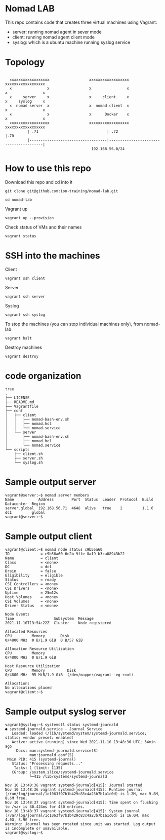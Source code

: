 # Nomad LAB

This repo contains code that creates three virtual machines using Vagrant:
- server: running nomad agent in sever mode
- client: running nomad agent client mode
- syslog: which is a ubuntu machine running syslog service

# Topology
```

  xxxxxxxxxxxxxxxxxx                  xxxxxxxxxxxxxxxxxx                  xxxxxxxxxxxxxxxxxx
  x                x                  x                x                  x                x
  x     server     x                  x     client     x                  x     syslog     x
  x  nomad server  x                  x  nomad client  x                  x                x
  x                x                  x      Docker    x                  x                x
  xxxxxxxxxxxxxxxxxx                  xxxxxxxxxxxxxxxxxx                  xxxxxxxxxxxxxxxxxx
          | .71                               | .72                                    |.70
          |-----------------------------------|----------------------------------------|
                                       192.168.56.0/24       
```
# How to use this repo
Download this repo and cd into it
```
git clone git@github.com:ion-training/nomad-lab.git
```
```
cd nomad-lab
```
Vagrant up
```
vagrant up --provision
```
Check status of VMs and their names 
```
vagrant status
```

# SSH into the machines
Client
```
vagrant ssh client
```
Server
```
vagrant ssh server
```
Syslog
```
vagrant ssh syslog
```

To stop the machines (you can stop individual machines only), from nomad-lab
```
vagrant halt
```

Destroy machines
```
vagrant destroy
```

# code organization

```
tree
.
├── LICENSE
├── README.md
├── Vagrantfile
├── conf
│   ├── client
│   │   ├── nomad-bash-env.sh
│   │   ├── nomad.hcl
│   │   └── nomad.service
│   └── server
│       ├── nomad-bash-env.sh
│       ├── nomad.hcl
│       └── nomad.service
└── scripts
    ├── client.sh
    ├── server.sh
    └── syslog.sh
```

# Sample output server
```
vagrant@server:~$ nomad server members 
Name           Address        Port  Status  Leader  Protocol  Build  Datacenter  Region
server.global  192.168.56.71  4648  alive   true    2         1.1.6  dc1         global
vagrant@server:~$ 
```

# Sample output client
```
vagrant@client:~$ nomad node status c9b56a60
ID              = c9b56a60-6e2b-9ffe-8a19-b3ca08943b22
Name            = client
Class           = <none>
DC              = dc1
Drain           = false
Eligibility     = eligible
Status          = ready
CSI Controllers = <none>
CSI Drivers     = <none>
Uptime          = 25m12s
Host Volumes    = <none>
CSI Volumes     = <none>
Driver Status   = <none>

Node Events
Time                  Subsystem  Message
2021-11-10T13:54:22Z  Cluster    Node registered

Allocated Resources
CPU         Memory       Disk
0/4800 MHz  0 B/1.9 GiB  0 B/57 GiB

Allocation Resource Utilization
CPU         Memory
0/4800 MHz  0 B/1.9 GiB

Host Resource Utilization
CPU         Memory          Disk
0/4800 MHz  95 MiB/1.9 GiB  (/dev/mapper/vagrant--vg-root)

Allocations
No allocations placed
vagrant@client:~$ 
```

# Sample output syslog server
```
vagrant@syslog:~$ systemctl status systemd-journald
● systemd-journald.service - Journal Service
   Loaded: loaded (/lib/systemd/system/systemd-journald.service; static; vendor preset: enabled)
   Active: active (running) since Wed 2021-11-10 13:48:36 UTC; 34min ago
     Docs: man:systemd-journald.service(8)
           man:journald.conf(5)
 Main PID: 415 (systemd-journal)
   Status: "Processing requests..."
    Tasks: 1 (limit: 1135)
   CGroup: /system.slice/systemd-journald.service
           └─415 /lib/systemd/systemd-journald

Nov 10 13:48:36 vagrant systemd-journald[415]: Journal started
Nov 10 13:48:36 vagrant systemd-journald[415]: Runtime journal (/run/log/journal/1c1063f97b1b429c83c4a23b7b1a1c0d) is 1.2M, max 9.8M, 8.6M free.
Nov 10 13:48:37 vagrant systemd-journald[415]: Time spent on flushing to /var is 30.424ms for 450 entries.
Nov 10 13:48:37 vagrant systemd-journald[415]: System journal (/var/log/journal/1c1063f97b1b429c83c4a23b7b1a1c0d) is 16.0M, max 4.0G, 3.9G free.
Warning: Journal has been rotated since unit was started. Log output is incomplete or unavailable.
vagrant@syslog:~$ 
```
